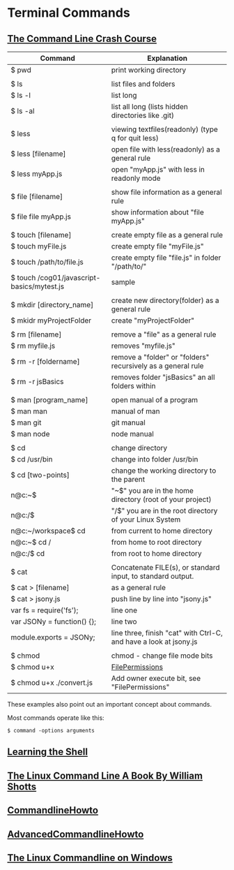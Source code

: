 # Terminal Commands

## [The Command Line Crash Course](http://cli.learncodethehardway.org/book/)
 
Command                     |   Explanation
----------------------------|   ----------------
$ pwd                       |   print working directory
|||
$ ls                        |	list files and folders
$ ls -l                     |	list long
$ ls -al                    |	list all long (lists hidden directories like .git)
|||
$ less                      |	viewing textfiles(readonly) (type q for quit less)
$ less [filename]           |	open file with less(readonly) as a general rule
$ less myApp.js             |   open "myApp.js" with less in readonly mode
|||
$ file [filename]           |   show file information as a general rule
$ file file myApp.js        |   show information about "file myApp.js"
|||
$ touch [filename]          |   create empty file as a general rule
$ touch myFile.js           |   create empty file "myFile.js"
$ touch /path/to/file.js    |   create empty file "file.js" in folder "/path/to/"
$ touch /cog01/javascript-basics/mytest.js  | sample
|||
$ mkdir [directory_name]    |   create new directory(folder) as a general rule
$ mkidr myProjectFolder     |   create "myProjectFolder"
|||
$ rm [filename]             |   remove a "file" as a general rule
$ rm myfile.js              |   removes "myfile.js"
$ rm -r [foldername]        |   remove a "folder" or "folders" recursively as a general rule
$ rm -r jsBasics            |   removes folder "jsBasics" an all folders within
|||
$ man [program_name]        |   open manual of a program
$ man man                   |   manual of man
$ man git                   |   git manual
$ man node                  |   node manual
|||
$ cd                        |   change directory
$ cd /usr/bin               |   change into folder /usr/bin
$ cd [two-points]           |   change the working directory to the parent
n@c:~$                      |   "~$" you are in the home directory (root of your project) 
n@c:/$                      |   "/$" you are in the root directory of your Linux System
n@c:~/workspace$ cd         |   from current to home directory
n@c:~$ cd /                 |   from home to root directory
n@c:/$ cd                   |   from root to home directory
|||
$ cat                       |   Concatenate FILE(s), or standard input, to standard output.
$ cat > [filename]          |   as a general rule
$ cat > jsony.js            |   push line by line into "jsony.js"
var fs = require('fs');     |   line one
var JSONy = function() {};  |   line two
module.exports = JSONy;     |   line three,  finish "cat" with Ctrl-C, and have a look at jsony.js
|||
$ chmod                     |   chmod - change file mode bits
$ chmod u+x                 |   [FilePermissions](https://help.ubuntu.com/community/FilePermissions)
$ chmod u+x ./convert.js    |   Add owner execute bit, see "FilePermissions"

These examples also point out an important concept about commands. 

Most commands operate like this:
```shell
$ command -options arguments
```   

## [Learning the Shell](http://linuxcommand.org/lc3_learning_the_shell.php)

## [The Linux Command Line A Book By William Shotts](http://sourceforge.net/projects/linuxcommand/files/TLCL/13.07/TLCL-13.07.pdf/download)

## [CommandlineHowto](https://help.ubuntu.com/community/CommandlineHowto)

## [AdvancedCommandlineHowto](https://help.ubuntu.com/community/AdvancedCommandlineHowto)

## [The Linux Commandline on Windows](https://www.cygwin.com/)
